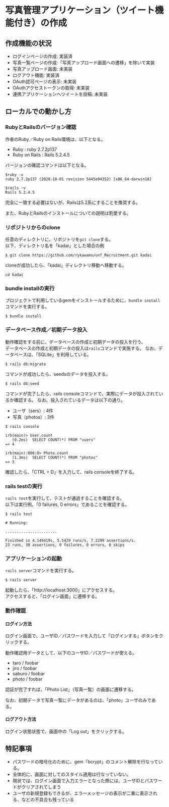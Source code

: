 # 写真管理アプリケーション（ツイート機能付き）の作成

## 作成機能の状況

- ログインページの作成: 実装済
- 写真一覧ページの作成:「写真アップロード画面への遷移」を除いて実装
- 写真アップロード画面: 未実装
- ログアウト機能: 実装済
- OAuth認可ページの表示: 未実装
- OAuthアクセストークンの取得: 未実装
- 連携アプリケーションへツイートを投稿: 未実装

## ローカルでの動かし方

### RubyとRailsのバージョン確認

作者のRuby／Ruby on Rails環境は、以下となる。

- Ruby  : ruby 2.7.2p137
- Ruby on Rails : Rails 5.2.4.5

バージョンの確認コマンドは以下となる。

```
$ruby -v
ruby 2.7.2p137 (2020-10-01 revision 5445e04352) [x86_64-darwin18]

$rails -v
Rails 5.2.4.5
```

完全に一致する必要はないが、Railsは5.2系にすることを推奨する。

また、RubyとRailsのインストールについての説明は割愛する。

### リポジトリからのclone

任意のディレクトリに、リポジトリを`git clone`する。  
以下、ディレクトリ名を「kadai」とした場合の例


```
$ git clone https://github.com/rykawamu/unf_Recruitment.git kadai
```

cloneが成功したら、「kadai」ディレクトリ移動へ移動する。

```
cd kadai
```

### bundle installの実行

プロジェクトで利用しているgemをインストールするために、`bundle install`コマンドを実行する。

```
$ bundle install
``` 

### データベース作成／初期データ投入

動作確認をする前に、データベースの作成と初期データの投入を行う。  
データベースの作成と初期データの投入は`rails`コマンドで実施する。 
なお、データベースは、「SQLite」を利用している。


```
$ rails db:migrate
```

コマンドが成功したら、seedsのデータを投入する。

```
$ rails db:seed
```

コマンドが完了したら、rails consoleコマンドで、実際にデータが投入されているか確認する。
なお、投入されているデータは以下の通り。

- ユーザ（sers）: 4件
- 写真（photos）: 3件

```
$ rails console

irb(main)> User.count
   (0.2ms)  SELECT COUNT(*) FROM "users"
=> 4

irb(main):006:0> Photo.count
   (1.3ms)  SELECT COUNT(*) FROM "photos"
=> 3

```

確認したら、「CTRL + D」を入力して、rails consoleを終了する。

### rails testの実行

`rails test`を実行して、テストが通過することを確認する。  
以下は実行例。「0 failures, 0 errors」であることを確認する。

```
$ rails test

# Running:

.......................

Finished in 4.149419s, 5.5429 runs/s, 7.2299 assertions/s.
23 runs, 30 assertions, 0 failures, 0 errors, 0 skips
```

### アプリケーションの起動

`rails server`コマンドを実行する。

```
$ rails server
```

起動したら、「http://localhost:3000」にアクセスする。  
アクセスすると、「ログイン画面」に遷移する。


### 動作確認

#### ログイン方法

ログイン画面で、ユーザID／パスワードを入力して「ログインする」ボタンをクリックする。  

動作確認用データとして、以下のユーザID／パスワードが使える。

- taro / foobar
- jiro / foobar
- saburo / foobar
- photo / foobar

認証が完了すれば、「Photo List」（写真一覧）の画面に遷移する。

なお、初期データで写真一覧にデータがあるのは、「photo」ユーザのみである。


#### ログアウト方法

ログイン状態状態で、画面中の「Log out」をクリックする。

## 特記事項

- パスワードの暗号化のために、gem「bcrypt」のコメント解除を行なっている。
- 全体的に、画面に対してのスタイル適用は行なっていない。
- 現状では、ログイン画面で入力エラーとなった際には、ユーザIDとパスワードがクリアされてしまう
- ユーザの新規登録もできるが、エラーメッセージの表示が二重に表示される、などの不具合も残っている

